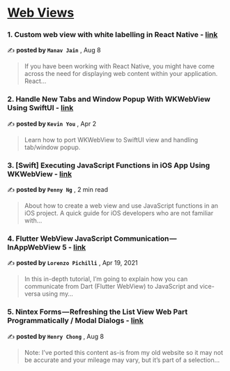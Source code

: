 
<h1><a href=https://medium.com/tag/webview/recommended target="_blank" rel="noopener noreferrer">Web Views</a></h1>
<h3>1. Custom web view with white labelling in React Native - <a href=https://medium.com/@manav-jain/custom-web-view-with-white-labelling-in-react-native-c67745b0a35c?source=tag_recommended_feed---------0-84----------webview----------67224046_d8e7_4d2a_98f4_60f9ffe3a526------- target="_blank" rel="noopener noreferrer">link</a></h3>

✍️ **posted by `Manav Jain`** <date> , Aug 8</date>

<blockquote>If you have been working with React Native, you might have come across the need for displaying web content within your application. React…</blockquote>

<h3>2. Handle New Tabs and Window Popup With WKWebView Using SwiftUI - <a href=https://medium.com/better-programming/handling-new-tabs-and-window-popup-with-wkwebview-using-swiftui-22795c5cee92?source=tag_recommended_feed---------1-85----------webview----------67224046_d8e7_4d2a_98f4_60f9ffe3a526------- target="_blank" rel="noopener noreferrer">link</a></h3>

✍️ **posted by `Kevin You`** <date> , Apr 2</date>

<blockquote>Learn how to port WKWebView to SwiftUI view and handling tab/window popup.</blockquote>

<h3>3. [Swift] Executing JavaScript Functions in iOS App Using WKWebView - <a href=https://medium.com/gitconnected/swift-executing-javascript-functions-in-ios-app-using-wkwebview-f905dd1a489?source=tag_recommended_feed---------2-84----------webview----------67224046_d8e7_4d2a_98f4_60f9ffe3a526------- target="_blank" rel="noopener noreferrer">link</a></h3>

✍️ **posted by `Penny Ng`** <date> , 2 min read</date>

<blockquote>About how to create a web view and use JavaScript functions in an iOS project. A quick guide for iOS developers who are not familiar with…</blockquote>

<h3>4. Flutter WebView JavaScript Communication — InAppWebView 5 - <a href=https://medium.com/flutter-community/flutter-webview-javascript-communication-inappwebview-5-403088610949?source=tag_recommended_feed---------3-85----------webview----------67224046_d8e7_4d2a_98f4_60f9ffe3a526------- target="_blank" rel="noopener noreferrer">link</a></h3>

✍️ **posted by `Lorenzo Pichilli`** <date> , Apr 19, 2021</date>

<blockquote>In this in-depth tutorial, I’m going to explain how you can communicate from Dart (Flutter WebView) to JavaScript and vice-versa using my…</blockquote>

<h3>5. Nintex Forms — Refreshing the List View Web Part Programmatically / Modal Dialogs - <a href=https://medium.com/@henry.chong/nintex-forms-refreshing-the-list-view-web-part-programmatically-modal-dialogs-48461aac666d?source=tag_recommended_feed---------4-84----------webview----------67224046_d8e7_4d2a_98f4_60f9ffe3a526------- target="_blank" rel="noopener noreferrer">link</a></h3>

✍️ **posted by `Henry Chong`** <date> , Aug 8</date>

<blockquote>Note: I’ve ported this content as-is from my old website so it may not be accurate and your mileage may vary, but it’s part of a selection…</blockquote>

